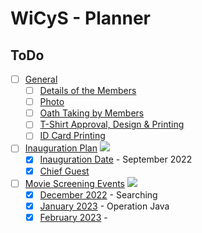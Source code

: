 # WiCyS - Planner

## ToDo 

- [ ] [General]()
  - [ ] [Details of the Members]()
  - [ ] [Photo]()
  - [ ] [Oath Taking by Members]()
  - [ ] [T-Shirt Approval, Design & Printing]()
  - [ ] [ID Card Printing]()
  
- [ ] [Inauguration Plan]() ![](https://img.shields.io/badge/-Events-blue)
  - [X] [Inauguration Date]() - September 2022
  - [X] [Chief Guest]() 
 
- [ ] [Movie Screening Events]() ![](https://img.shields.io/badge/-Events-blue)
  - [X] [December 2022]() - Searching
  - [X] [January 2023]() - Operation Java
  - [X] [February 2023]() - 
